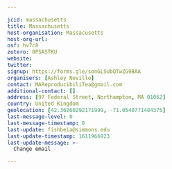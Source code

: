```yaml
---

jcid: massachusetts
title: Massachusetts
host-organisation: Massacusetts
host-org-url: 
osf: hv7c8
zotero: 8PSASTKU
website: 
twitter: 
signup: https://forms.gle/sonGLSUbQTwZG9BAA
organisers: [Ashley Neville]
contact: MAReproducibiliTea@gmail.com
additional-contact: []
address: [97 Federal Street, Northampton, MA 01062]
country: United Kingdom
geolocation: [42.36260292171999, -71.0540771484375]
last-message-level: 0
last-message-timestamp: 0
last-update: fishbeia@simmons.edu
last-update-timestamp: 1611966923
last-update-message: >-
  Change email

---
```



